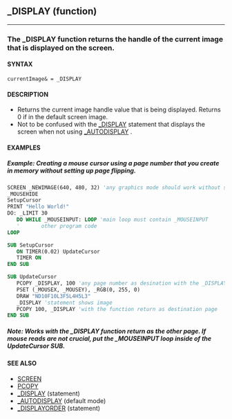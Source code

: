 ## _DISPLAY (function)
---

### The _DISPLAY function returns the handle of the current image that is displayed on the screen.

#### SYNTAX

`currentImage& = _DISPLAY`

#### DESCRIPTION
* Returns the current image handle value that is being displayed. Returns 0 if in the default screen image.
* Not to be confused with the [_DISPLAY](./_DISPLAY.md) statement that displays the screen when not using [_AUTODISPLAY](./_AUTODISPLAY.md) .


#### EXAMPLES
##### Example: Creating a mouse cursor using a page number that you create in memory without setting up page flipping.
```vb
SCREEN _NEWIMAGE(640, 480, 32) 'any graphics mode should work without setting up pages
_MOUSEHIDE
SetupCursor
PRINT "Hello World!"
DO: _LIMIT 30
   DO WHILE _MOUSEINPUT: LOOP 'main loop must contain _MOUSEINPUT
   '       other program code
LOOP

SUB SetupCursor
   ON TIMER(0.02) UpdateCursor
   TIMER ON
END SUB

SUB UpdateCursor
   PCOPY _DISPLAY, 100 'any page number as desination with the _DISPLAY function as source
   PSET (_MOUSEX, _MOUSEY), _RGB(0, 255, 0)
   DRAW "ND10F10L3F5L4H5L3"
   _DISPLAY 'statement shows image
   PCOPY 100, _DISPLAY 'with the function return as destination page
END SUB
```
  
##### Note: Works with the _DISPLAY function return as the other page. If mouse reads are not crucial, put the _MOUSEINPUT loop inside of the UpdateCursor SUB.


#### SEE ALSO
* [SCREEN](./SCREEN.md)
* [PCOPY](./PCOPY.md)
* [_DISPLAY](./_DISPLAY.md) (statement)
* [_AUTODISPLAY](./_AUTODISPLAY.md) (default mode)
* [_DISPLAYORDER](./_DISPLAYORDER.md) (statement)

